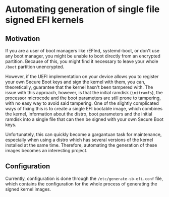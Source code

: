 # Automating generation of single file signed EFI kernels

## Motivation

If you are a user of boot managers like rEFInd, systemd-boot, or don't use any boot manager, you might be unable to boot directly from an encrypted partition. Because of this, you might find it necessary to leave your whole `/boot` partition unencrypted.

However, if the UEFI implementation on your device allows you to register your own Secure Boot keys and sign the kernel with them, you can, theoretically, guarantee that the kernel hasn't been tampered with. The issue with this approach, however, is that the initial ramdisk (`initramfs`), the processor microcode and the boot parameters are still prone to tampering, with no easy way to avoid said tampering. One of the slightly complicated ways of fixing this is to create a single EFI bootable image, which combines the kernel, information about the distro, boot parameters and the initial ramdisk into a single file that can then be signed with your own Secure Boot keys.

Unfortunately, this can quickly become a gargantuan task for maintenance, especially when using a distro which has several versions of the kernel installed at the same time. Therefore, automating the generation of these images becomes an interesting project.

## Configuration

Currently, configuration is done through the `/etc/generate-sb-efi.conf` file, which contains the configuration for the whole process of generating the signed kernel images.


